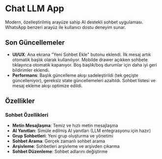 # Chat LLM App

Modern, özelleştirilmiş arayüze sahip AI destekli sohbet uygulaması. WhatsApp benzeri arayüz ile kullanıcı dostu deneyim sunar.

## Son Güncellemeler

-   **UI/UX**: Ana ekrana "Yeni Sohbet Ekle" butonu eklendi. İlk mesaj artık otomatik başlık olarak kullanılıyor. Mobilde drawer açıkken sohbete tıklayınca otomatik kapanıyor. Boş başlık/boş durumlar için daha iyi geri bildirimler eklendi.
-   **Performans**: Başlık güncelleme akışı sadeleştirildi (tek geçişte güncelleniyor), gereksiz state güncellemeleri azaltıldı. Sohbet listesi ve mesaj ekleme akışı optimize edildi.

## Özellikler

###  Sohbet Özellikleri

-   **Metin Mesajlaşma**: Temiz ve hızlı metin mesajlaşma
-   **AI Yanıtları**: Simüle edilmiş AI yanıtları (LLM entegrasyonu için hazır)
-   **Grup Sohbetleri**: Yeni grup oluşturma ve yönetimi
-   **Sohbet Arama**: Gerçek zamanlı sohbet arama
-   **Arşivleme**: Sohbetleri arşivleme ve arşivden çıkarma
-   **Sohbet Düzenleme**: Sohbet adlarını değiştirme

